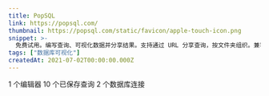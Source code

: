 ```yaml
---
title: PopSQL
link: https://popsql.com/
thumbnail: https://popsql.com/static/favicon/apple-touch-icon.png
snippet: >-
  免费试用。编写查询、可视化数据并分享结果。支持通过 URL 分享查询，按文件夹组织。兼容 PostgreSQL、MySQL、BigQuery、SQL Server、Redshift、Snowflake、SQLite、Presto、Cassandra、Oracle、ODBC、Panoply、MongoDB、Athena 等。
tags: ["数据库可视化"]
createdAt: 2021-07-02T00:00:00.000Z
---
```

1 个编辑器
10 个已保存查询
2 个数据库连接